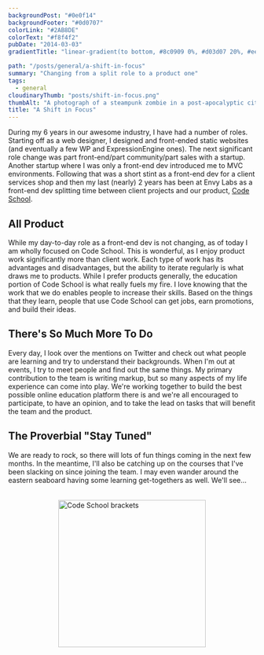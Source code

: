```yaml
---
backgroundPost: "#0e0f14"
backgroundFooter: "#0d0707"
colorLink: "#2AB8DE"
colorText: "#f8f4f2"
pubDate: "2014-03-03"
gradientTitle: "linear-gradient(to bottom, #8c0909 0%, #d03d07 20%, #eeb649 40%, #fcfabd 60%, #d03d07 80%, #8c0909 100%)"

path: "/posts/general/a-shift-in-focus"
summary: "Changing from a split role to a product one"
tags:
  - general
cloudinaryThumb: "posts/shift-in-focus.png"
thumbAlt: "A photograph of a steampunk zombie in a post-apocalyptic city, with ruined buildings and smoke in the background, during the night with a mix of blue and orange lighting and shot with a close-up lens using the Nikon AF-S Nikkor 105mm f/2.8G IF-ED VR II --v 5 --ar 3:2"
title: "A Shift in Focus"
---
```


<style>
p img { display: block; margin: 2rem auto 0; width: 300px; }
</style>

During my 6 years in our awesome industry, I have had a number of roles. Starting off as a web designer, I designed and front-ended static websites (and eventually a few WP and ExpressionEngine ones). The next significant role change was part front-end/part community/part sales with a startup. Another startup where I was only a front-end dev introduced me to MVC environments. Following that was a short stint as a front-end dev for a client services shop and then my last (nearly) 2 years has been at Envy Labs as a front-end dev splitting time between client projects and our product, [Code School](http://codeschool.com).

## All Product

While my day-to-day role as a front-end dev is not changing, as of today I am wholly focused on Code School. This is wonderful, as I enjoy product work significantly more than client work. Each type of work has its advantages and disadvantages, but the ability to iterate regularly is what draws me to products. While I prefer products generally, the education portion of Code School is what really fuels my fire. I love knowing that the work that we do enables people to increase their skills. Based on the things that they learn, people that use Code School can get jobs, earn promotions, and build their ideas.

## There's So Much More To Do

Every day, I look over the mentions on Twitter and check out what people are learning and try to understand their backgrounds. When I'm out at events, I try to meet people and find out the same things. My primary contribution to the team is writing markup, but so many aspects of my life experience can come into play. We're working together to build the best possible online education platform there is and we're all encouraged to participate, to have an opinion, and to take the lead on tasks that will benefit the team and the product.

## The Proverbial "Stay Tuned"

We are ready to rock, so there will lots of fun things coming in the next few months. In the meantime, I'll also be catching up on the courses that I've been slacking on since joining the team. I may even wander around the eastern seaboard having some learning get-togethers as well. We'll see...

![Code School brackets](/posts/general/a-shift-in-focus/brackets-code-school.png)
